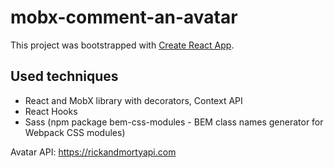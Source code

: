 # mobx-comment-an-avatar

This project was bootstrapped with [Create React App](https://github.com/facebook/create-react-app).

## Used techniques

* React and MobX library with decorators, Context API
* React Hooks
* Sass (npm package bem-css-modules - BEM class names generator for Webpack CSS modules)

Avatar API: https://rickandmortyapi.com


